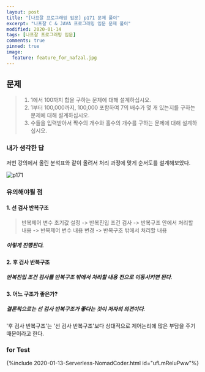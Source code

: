 ```yaml
---
layout: post
title: "[나프잘 프로그래밍 입문] p171 문제 풀이"
excerpt: "나프잘 C & JAVA 프로그래밍 입문 문제 풀이"
modified: 2020-01-14
tags: [나프잘 프로그래밍 입문]
comments: true
pinned: true
image:
  feature: feature_for_nafzal.jpg
---
```


## 문제

> 1. 1에서 100까지 합을 구하는 문제에 대해 설계하십시오.
> 2. 1부터 100,000까지, 100,000 포함하여 7의 배수가 몇 개 있는지를 구하는 
>    문제에 대해 설계하십시오.
> 3. 수들을 입력받아서 짝수의 개수와 홀수의 개수를 구하는 문제에 대해 
>    설계하십시오.

### 내가 생각한 답

  저번 강의에서 올린 분석표와 같이 올려서 처리 과정에 맞게 순서도를 설계해보았다.

![p171](https://user-images.githubusercontent.com/25213941/72310290-ba946a00-36c4-11ea-9121-c387dbff2f25.png)

### 유의해야될 점

#### 1. 선 검사 반복구조

> 반복제어 변수 초기값 설정 -> 반복진입 조건 검사 -> 반복구조 안에서 처리할 내용 -> 
> 반복제어 변수 내용 변경 -> 반복구조 밖에서 처리할 내용

##### 이렇게 진행된다.

#### 2. 후 검사 반복구조

##### 반복진입 조건 검사를 반복구조 밖에서 처리할 내용 전으로 이동시키면 된다.

#### 3. 어느 구조가 좋은가?

##### 결론적으로는 **선 검사 반복구조**가 좋다는 것이 저자의 의견이다.
'후 검사 반복구조'는 '선 검사 반복구조'보다 상대적으로 제어논리에 많은 부담을 주기 때문이라고 한다.


### for Test
{%include 2020-01-13-Serverless-NomadCoder.html id="ufLmReluPww"%}